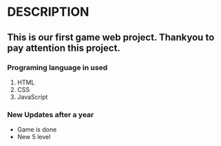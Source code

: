 # DESCRIPTION

## This is our first game web project. Thankyou to pay attention this project.

### Programing language in used
1. HTML
2. CSS
3. JavaScript

### New Updates after a year
- Game is done
- New 5 level
